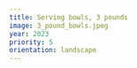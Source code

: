 ```yaml
---
title: Serving bowls, 3 pounds
image: 3_pound_bowls.jpeg
year: 2023
priority: 5
orientation: landscape
---
```

